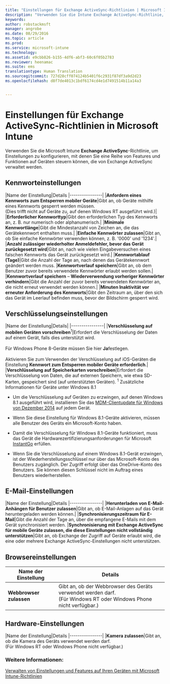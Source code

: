 ```yaml
---
title: "Einstellungen für Exchange ActiveSync-Richtlinien | Microsoft Intune"
description: "Verwenden Sie die Intune Exchange ActiveSync-Richtlinie, um Einstellungen zu konfigurieren, mit denen Sie Features und Funktionen auf Geräten steuern können, die von Exchange ActiveSync verwaltet werden."
keywords: 
author: robstackmsft
manager: angrobe
ms.date: 08/29/2016
ms.topic: article
ms.prod: 
ms.service: microsoft-intune
ms.technology: 
ms.assetid: e9cbb826-b155-4df6-abf3-60c6f05b2783
ms.reviewer: heenamac
ms.suite: ems
translationtype: Human Translation
ms.sourcegitcommit: 727d28cff074124b5401f6c2931f87df3a9d2d23
ms.openlocfilehash: d8f7de4013c1bdf6174cd4e1d7491514b11a14a3


---
```


# Einstellungen für Exchange ActiveSync-Richtlinien in Microsoft Intune
Verwenden Sie die Microsoft Intune **Exchange ActiveSync**-Richtlinie, um Einstellungen zu konfigurieren, mit denen Sie eine Reihe von Features und Funktionen auf Geräten steuern können, die von Exchange ActiveSync verwaltet werden.


## Kennworteinstellungen

|Name der Einstellung|Details
|----------------|
|**Anfordern eines Kennworts zum Entsperren mobiler Geräte**|Gibt an, ob Geräte mithilfe eines Kennworts gesperrt werden müssen.<br>(Dies trifft nicht auf Geräte zu, auf denen Windows RT ausgeführt wird.)|
|**Erforderlicher Kennworttyp**|Gibt den erforderlichen Typ des Kennworts an, z. B. nur numerisch oder alphanumerisch.|
|**Minimale Kennwortlänge**|Gibt die Mindestanzahl von Zeichen an, die das Gerätekennwort enthalten muss.|
|**Einfache Kennwörter zulassen**|Gibt an, ob Sie einfache Kennwörter verwenden können, z. B. '0000' und '1234'.|
|**Anzahl zulässiger wiederholter Anmeldefehler, bevor das Gerät zurückgesetzt wird**|Gibt an, nach wie vielen Eingabeversuchen eines falschen Kennworts das Gerät zurückgesetzt wird.|
|**Kennwortablauf (Tage)**|Gibt die Anzahl der Tage an, nach denen das Gerätekennwort geändert werden muss.
|**Kennwortverlauf speichern**|Gibt an, ob dem Benutzer zuvor bereits verwendete Kennwörter erlaubt werden sollen.|
|**Kennwortverlauf speichern** – **Wiederverwendung vorheriger Kennwörter verhindern**|Gibt die Anzahl der zuvor bereits verwendeten Kennwörter an, die nicht erneut verwendet werden können.|
|**Minuten Inaktivität vor erneuter Anforderung des Kennworts**|Gibt den Zeitraum an, über den sich das Gerät im Leerlauf befinden muss, bevor der Bildschirm gesperrt wird.

## Verschlüsselungseinstellungen

|Name der Einstellung|Details|
|----------------|
|**Verschlüsselung auf mobilen Geräten vorschreiben**<sup>1</sup>|Erfordert die Verschlüsselung der Daten auf einem Gerät, falls dies unterstützt wird.<br><br>Für Windows Phone 8-Geräte müssen Sie hier **Ja**festlegen.<br /><br />Aktivieren Sie zum Verwenden der Verschlüsselung auf iOS-Geräten die Einstellung **Kennwort zum Entsperren mobiler Geräte erforderlich**.|
|**Verschlüsselung auf Speicherkarten vorschreiben**|Erfordert die Verschlüsselung von Daten, die auf externen Speichern, wie etwa SD-Karten, gespeichert sind (auf unterstützten Geräten).
<sup>1</sup> Zusätzliche Informationen für Geräte unter Windows 8.1

-   Um die Verschlüsselung auf Geräten zu erzwingen, auf denen Windows 8.1 ausgeführt wird, installieren Sie das [MDM-Clientupdate für Windows von Dezember 2014](http://support.microsoft.com/kb/3013816) auf jedem Gerät.

-   Wenn Sie diese Einstellung für Windows 8.1-Geräte aktivieren, müssen alle Benutzer des Geräts ein Microsoft-Konto haben.

-   Damit die Verschlüsselung für Windows 8.1-Geräte funktioniert, muss das Gerät die Hardwarezertifizierungsanforderungen für Microsoft [InstantGo](http://blogs.windows.com/bloggingwindows/2014/06/19/instantgo-a-better-way-to-sleep/) erfüllen.

-   Wenn Sie die Verschlüsselung auf einem Windows 8.1-Gerät erzwingen, ist der Wiederherstellungsschlüssel nur über das Microsoft-Konto des Benutzers zugänglich. Der Zugriff erfolgt über das OneDrive-Konto des Benutzers. Sie können diesen Schlüssel nicht im Auftrag eines Benutzers wiederherstellen.

## E-Mail-Einstellungen

|Name der Einstellung|Details
|----------------|
|**Herunterladen von E-Mail-Anhängen für Benutzer zulassen**|Gibt an, ob E-Mail-Anlagen auf das Gerät heruntergeladen werden können.|
|**Synchronisierungszeitraum für E-Mail**|Gibt die Anzahl der Tage an, über die empfangene E-Mails mit dem Gerät synchronisiert werden.
|**Synchronisierung mit Exchange ActiveSync für mobile Geräte zulassen, die diese Einstellungen nicht vollständig unterstützen**|Gibt an, ob Exchange der Zugriff auf Geräte erlaubt wird, die eine oder mehrere Exchange ActiveSync-Einstellungen nicht unterstützen.

## Browsereinstellungen

|Name der Einstellung|Details
|----------------|-
|**Webbrowser zulassen**|Gibt an, ob der Webbrowser des Geräts verwendet werden darf.<br>(Für Windows RT oder Windows Phone nicht verfügbar.)

## Hardware-Einstellungen

|Name der Einstellung|Details
|----------------|
|**Kamera zulassen**|Gibt an, ob die Kamera des Geräts verwendet werden darf.<br>(Für Windows RT oder Windows Phone nicht verfügbar.)



### Weitere Informationen:
[Verwalten von Einstellungen und Features auf Ihren Geräten mit Microsoft Intune-Richtlinien](manage-settings-and-features-on-your-devices-with-microsoft-intune-policies.md)



<!--HONumber=Aug16_HO5-->


